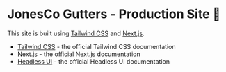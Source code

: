 # JonesCo Gutters - Production Site 💯 

This site is built using [Tailwind CSS](https://tailwindcss.com) and [Next.js](https://nextjs.org).

- [Tailwind CSS](https://tailwindcss.com/docs) - the official Tailwind CSS documentation
- [Next.js](https://nextjs.org/docs) - the official Next.js documentation
- [Headless UI](https://headlessui.dev) - the official Headless UI documentation
